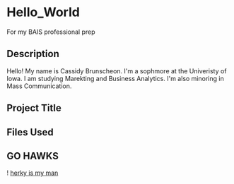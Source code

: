 # Hello_World
For my BAIS professional prep

## Description
Hello! My name is Cassidy Brunscheon. I'm a sophmore at the Univeristy of Iowa. I am studying Marekting and Business Analytics. I'm also minoring in Mass Communication. 

## Project Title

## Files Used

## **GO HAWKS**
! [herky is my man](https://www.google.com/search?q=herky&rlz=1C1CHBF_enUS913US913&sxsrf=ALeKk00Z_BLssvE33QZNfpW3sXeUtyVpAA:1612984433331&source=lnms&tbm=isch&sa=X&ved=2ahUKEwjkyLShg-DuAhWSPM0KHUZuA8sQ_AUoAXoECBUQAw&biw=1280&bih=578#imgrc=JOMi8TwlykLxdM)
